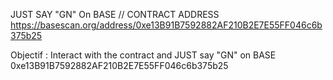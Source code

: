 JUST SAY "GN" On BASE // CONTRACT ADDRESS https://basescan.org/address/0xe13B91B7592882AF210B2E7E55FF046c6b375b25

Objectif : Interact with the contract and JUST say "GN" on BASE 0xe13B91B7592882AF210B2E7E55FF046c6b375b25
